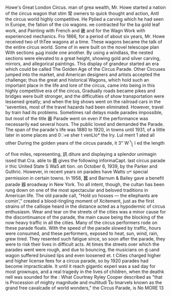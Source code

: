 Howe's Great London Circus. man of grea wealth, Mr. Howe started a nation of the circus wagon that stim
常 owners to quick thought and action, Antl the circus world highly competitive. He Pplied a carving which he had seen in Europe, the fation of the cio wagons. не contracted for the ba gold leaf work, and Painting with French and 畿 and for the Wagn Work with experienced mechanics. Fro 1866, for a period of about six years, Mr. Howe received two of thTee wagons at a time. These wagons became the talk of the entire circus world. Some of in were built on the поvel telescope plan With sections நம்g inside one another. By using a windlass, the nested sections were elevated to a great height, showing gold and silver carving, mirrors, and allegorical paintings.
This display of grandeur started an era which could be called The Golden Age of the Circus Parade. Other Circuses jumped into the market, and American designers and artists accepted the challenge; thus the great and historical Wagons, which hold such an important place in the life and lore of the circus, came into being in this highly competitive era of the circus,
Gradually roads became pikes and bridges were built stronger, and the difficulties of show transportation were lessened greatly; and when the big shows went on the railroad cars in the 'seventies, most of the travel hazards had been eliminated.
However, travel by train had its problems. Sometimes rail delays made parades impossible, but most of the title 器 Parade went on even if the performance was necessarily ead several hours. The public loved and demanded the Parade. The span of the parade's life was 1880 to 1920, in
towns until 1931, of a little later in some places and 0ாe sher
t venLlo* the Iry.
Lul ment 1 ated
all other
During the golden years of the circus parade, it 3" W ༽ l
ed the length of five miles, representing, 訊 diture and displaying a splendor unimagin
issed that Cra. able to 醬 gives the following informaCapt. last circus parade ir thic United State S Wa5 att tion. on October 6, 1939, by the Parker and Guthric. However, in recent years on parades have Watts ಙ್ special permission in certain towns. In 1958, 蠶 and Barnum & Bailey gave a benefit parade 器 вroadway in New York.
Tro all intent, though, the cultan has been rung down on one of the most spectacular and beloved traditions in American life. The old parade call, "Hold γο hosses — the ellephants are comin'," created a blood-tingling moment of Xcitement, just as the first strains of the calliope heard in the distance acted as a hypodermic of circus enthusiasm.
Wear and tear on the streets of the cities was a minor cause for the discontinuance of the parade, the main cause being the blocking of the now heavy traffic in all the cities. Many of the circus performers rode on these parade floats. With the speed of the parade slowed by traffic, hours were consumed, and these performers, exposed to heat, sun, wind, rain, grew tired. They resented such fatigue since, so soon after the parade, they were to risk their lives in difficult acts. At times the streets over which the parades went were rough, and due to bouncing, the musicians on ಕ್ಷೌರಿand wagon suffered bruised lips and even loosened
et. t Cities charged higher and higher license fees for a circus parade, so by 1920 parades had become impracticable. It
until it reach gigantic experi
was a sad day for most grownups, and a real tragedy in the
lives of children, when the deathk
nell was sounded for the : What Courtney Ryley Cooper described as "that is Procession of mighty magnitude and multitudi
ໃນ Imarvels known as the grand free cavalcade of world
wonders," the Circus Parade, is No MORE
13
